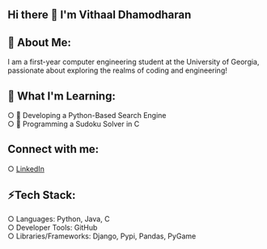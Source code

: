 ## Hi there 👋 I'm Vithaal Dhamodharan

## 🤔 About Me:
I am a first-year computer engineering student at the University of Georgia, passionate about exploring the realms of coding and engineering!

## 🔭 What I'm Learning:
  ○ 💬 Developing a Python-Based Search Engine <br>
  ○ 🌱 Programming a Sudoku Solver in C

## Connect with me:
  ○ [LinkedIn](https://www.linkedin.com/in/vithaal-dhamodharan-4187972bb/)

## ⚡Tech Stack:
  ○ Languages: Python, Java, C <br>
  ○ Developer Tools: GitHub <br>
  ○ Libraries/Frameworks: Django, Pypi, Pandas, PyGame

<!--
**VithaalD/VithaalD** is a ✨ _special_ ✨ repository because its `README.md` (this file) appears on your GitHub profile.

Here are some ideas to get you started:

- 🔭 I’m currently working on ...
- 🌱 I’m currently learning ...
- 👯 I’m looking to collaborate on ...
- 🤔 I’m looking for help with ...
- 💬 Ask me about ...
- 📫 How to reach me: ...
- 😄 Pronouns: ...
- ⚡ Fun fact: ...
-->

